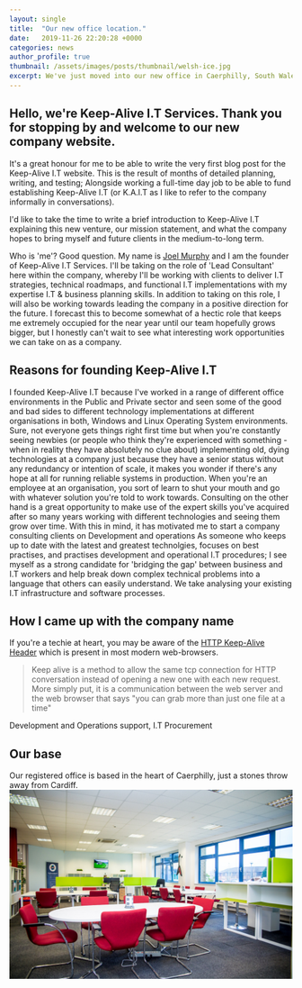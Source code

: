 ```yaml
---
layout: single
title:  "Our new office location."
date:   2019-11-26 22:20:28 +0000
categories: news
author_profile: true
thumbnail: /assets/images/posts/thumbnail/welsh-ice.jpg
excerpt: We've just moved into our new office in Caerphilly, South Wales. Here's what it looks like.
---
```


## Hello, we're Keep-Alive I.T Services. Thank you for stopping by and welcome to our new company website.
It's a great honour for me to be able to write the very first blog post for the Keep-Alive I.T website. This is the result of months of detailed planning, writing, and testing; Alongside working a full-time day job to be able to fund establishing Keep-Alive I.T (or K.A.I.T as I like to refer to the company informally in conversations).

I'd like to take the time to write a brief introduction to Keep-Alive I.T explaining this new venture, our mission statement, and what the company hopes to bring myself and future clients in the medium-to-long term. 

Who is 'me'? Good question. My name is <a href="https://joel-murphy.co.uk/" target="_blank">Joel Murphy</a> and I am the founder of Keep-Alive I.T Services. I'll be taking on the role of 'Lead Consultant' here within the company, whereby I'll be working with clients to deliver I.T strategies, technical roadmaps, and functional I.T implementations with my expertise I.T & business planning skills. In addition to taking on this role, I will also be working towards leading the company in a positive direction for the future. I forecast this to become somewhat of a hectic role that keeps me extremely occupied for the near year until our team hopefully grows bigger, but I honestly can't wait to see what interesting work opportunities we can take on as a company.

## Reasons for founding Keep-Alive I.T
I founded Keep-Alive I.T because I've worked in a range of different office environments in the Public and Private sector and seen some of the good and bad sides to different technology implementations at different organisations in both, Windows and Linux Operating System environments. Sure, not everyone gets things right first time but when you're constantly seeing newbies (or people who think they're experienced with something - when in reality they have absolutely no clue about) implementing old, dying technologies at a company just because they have a senior status without any redundancy or intention of scale, it makes you wonder if there's any hope at all for running reliable systems in production. When you're an employee at an organisation, you sort of learn to shut your mouth and go with whatever solution you're told to work towards. Consulting on the other hand is a great opportunity to make use of the expert skills you've acquired after so many years working with different technologies and seeing them grow over time. With this in mind, it has motivated me to start a company consulting clients on Development and operations 
As someone who keeps up to date with the latest and greatest technolgies, focuses on best practises, and practises development and operational I.T procedures; I see myself as a strong candidate for 'bridging the gap' between business and I.T workers and help break down complex technical problems into a language that others can easily understand.
We take analysing your existing I.T infrastructure and software processes.

## How I came up with the company name
If you're a techie at heart, you may be aware of the <a href="https://developer.mozilla.org/en-US/docs/Web/HTTP/Headers/Keep-Alive" target="_blank">HTTP Keep-Alive Header</a> which is present in most modern web-browsers.

> Keep alive is a method to allow the same tcp connection for HTTP conversation instead of opening a new one with each new request. More simply put, it is a communication between the web server and the web browser that says "you can grab more than just one file at a time"

Development and Operations support, I.T Procurement

## Our base
Our registered office is based in the heart of Caerphilly, just a stones throw away from Cardiff.
<img class="lazy" src="/assets/images/welsh-ice.jpg" />


